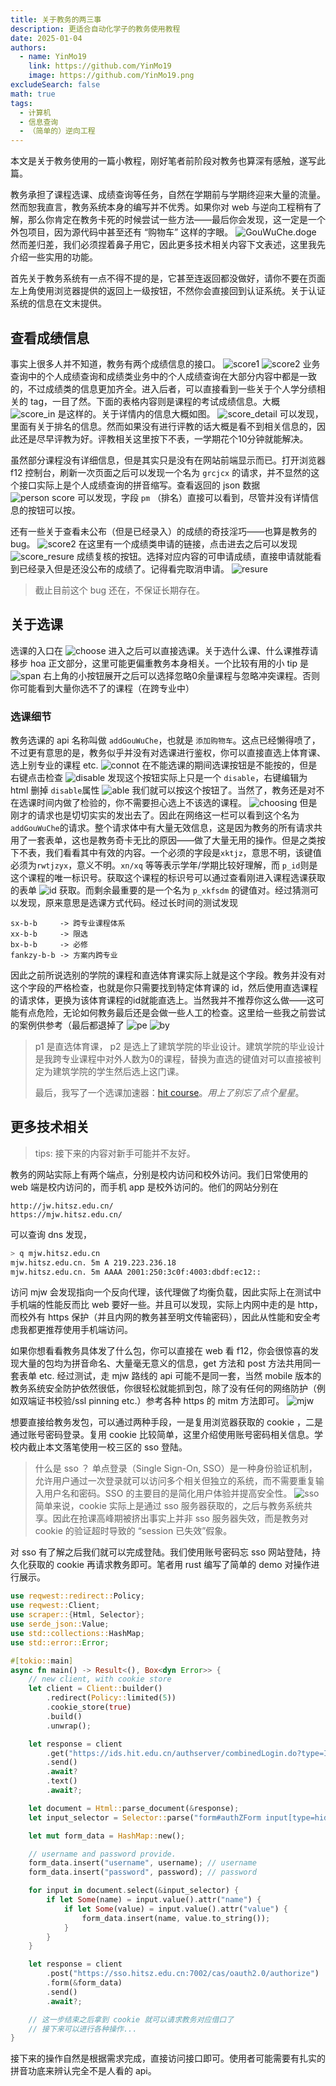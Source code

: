 ```yaml
---
title: 关于教务的两三事
description: 更适合自动化学子的教务使用教程
date: 2025-01-04
authors:
  - name: YinMo19
    link: https://github.com/YinMo19
    image: https://github.com/YinMo19.png
excludeSearch: false
math: true
tags:
  - 计算机
  - 信息查询
  - （简单的）逆向工程
---
```


本文是关于教务使用的一篇小教程，刚好笔者前阶段对教务也算深有感触，遂写此篇。

教务承担了课程选课、成绩查询等任务，自然在学期前与学期终迎来大量的流量。然而恕我直言，教务系统本身的编写并不优秀。如果你对 web 与逆向工程稍有了解，那么你肯定在教务卡死的时候尝试一些方法——最后你会发现，这一定是一个外包项目，因为源代码中甚至还有 “购物车” 这样的字眼。
![GouWuChe.doge](images/jw_GouWuChe.png)
然而差归差，我们必须捏着鼻子用它，因此更多技术相关内容下文表述，这里我先介绍一些实用的功能。

首先关于教务系统有一点不得不提的是，它甚至连返回都没做好，请你不要在页面左上角使用浏览器提供的返回上一级按钮，不然你会直接回到认证系统。关于认证系统的信息在文末提供。


查看成绩信息
---
事实上很多人并不知道，教务有两个成绩信息的接口。
![score1](images/score_1.png)
![score2](images/score_2.png)
业务查询中的个人成绩查询和成绩类业务中的个人成绩查询在大部分内容中都是一致的，不过成绩类的信息更加齐全。进入后者，可以直接看到一些关于个人学分绩相关的 tag，一目了然。下面的表格内容则是课程的考试成绩信息。大概
![score_in](images/score_in.png)
是这样的。关于详情内的信息大概如图。
![score_detail](images/score_detail.png)
可以发现，里面有关于排名的信息。然而如果没有进行评教的话大概是看不到相关信息的，因此还是尽早评教为好。评教相关这里按下不表，一学期花个10分钟就能解决。

虽然部分课程没有详细信息，但是其实只是没有在网站前端显示而已。打开浏览器 f12 控制台，刷新一次页面之后可以发现一个名为 `grcjcx` 的请求，并不显然的这个接口实际上是个人成绩查询的拼音缩写。查看返回的 json 数据
![person score](images/grcjcx.png)
可以发现，字段 `pm` （排名）直接可以看到，尽管并没有详情信息的按钮可以按。

还有一些关于查看未公布（但是已经录入）的成绩的奇技淫巧——也算是教务的 bug。
![score2](images/score_2.png)
在这里有一个成绩类申请的链接，点击进去之后可以发现
![score_resure](images/score_resure.png)
成绩复核的按钮。选择对应内容的可申请成绩，直接申请就能看到已经录入但是还没公布的成绩了。记得看完取消申请。
![resure](images/resure.png)
> 截止目前这个 bug 还在，不保证长期存在。

关于选课
---
选课的入口在
![choose](images/choose.png)
进入之后可以直接选课。关于选什么课、什么课推荐请移步 hoa 正文部分，这里可能更偏重教务本身相关。一个比较有用的小 tip 是
![span](images/span.png)
右上角的小按钮展开之后可以选择忽略0余量课程与忽略冲突课程。否则你可能看到大量你选不了的课程（在跨专业中）

### 选课细节
教务选课的 api 名称叫做 `addGouWuChe`，也就是 `添加购物车`。这点已经懒得喷了，不过更有意思的是，教务似乎并没有对选课进行鉴权，你可以直接直选上体育课、选上别专业的课程 etc. 
![connot](images/choose_connot.png)
在不能选课的期间选课按钮是不能按的，但是右键点击检查
![disable](images/disable.png)
发现这个按钮实际上只是一个 `disable`，右键编辑为 html 删掉 `disable`属性
![able](images/able.png)
我们就可以按这个按钮了。当然了，教务还是对不在选课时间内做了检验的，你不需要担心选上不该选的课程。
![choosing](images/choosing.png)
但是刚才的请求也是切切实实的发出去了。因此在网络这一栏可以看到这个名为`addGouWuChe`的请求。整个请求体中有大量无效信息，这是因为教务的所有请求共用了一套表单，这也是教务奇卡无比的原因——做了大量无用的操作。但是之类按下不表，我们看看其中有效的内容。一个必须的字段是`xktjz`，意思不明，该键值必须为`rwtjzyx`，意义不明。`xn/xq` 等等表示学年/学期比较好理解，而 `p_id`则是这个课程的唯一标识号。获取这个课程的标识号可以通过查看刚进入课程选课获取的表单
![id](images/id.png)
获取。而剩余最重要的是一个名为 `p_xkfsdm` 的键值对。经过猜测可以发现，原来意思是选课方式代码。经过长时间的测试发现
```
sx-b-b     -> 跨专业课程体系
xx-b-b     -> 限选
bx-b-b     -> 必修
fankzy-b-b -> 方案内跨专业
```
因此之前所说选别的学院的课程和直选体育课实际上就是这个字段。教务并没有对这个字段的严格检查，也就是你只需要找到特定体育课的 id，然后使用直选课程的请求体，更换为该体育课程的id就能直选上。当然我并不推荐你这么做——这可能有点危险，无论如何教务最后还是会做一些人工的检查。这里给一些我之前尝试的案例供参考（最后都退掉了
![pe](images/pe.png)
![by](images/by.png)
> p1 是直选体育课， p2 是选上了建筑学院的毕业设计。建筑学院的毕业设计是我跨专业课程中对外人数为0的课程，替换为直选的键值对可以直接被判定为建筑学院的学生然后选上这门课。
>
> 最后，我写了一个选课加速器：[hit course](https://github.com/YinMo19/hit_course)。*用上了别忘了点个星星*。




更多技术相关
---
> tips: 接下来的内容对新手可能并不友好。

教务的网站实际上有两个端点，分别是校内访问和校外访问。我们日常使用的 web 端是校内访问的，而手机 app 是校外访问的。他们的网站分别在
```
http://jw.hitsz.edu.cn/
https://mjw.hitsz.edu.cn/
```
可以查询 dns 发现，
```sh
> q mjw.hitsz.edu.cn 
mjw.hitsz.edu.cn. 5m A 219.223.236.18
mjw.hitsz.edu.cn. 5m AAAA 2001:250:3c0f:4003:dbdf:ec12::
```
访问 mjw 会发现指向一个反向代理，该代理做了均衡负载，因此实际上在测试中手机端的性能反而比 web 要好一些。并且可以发现，实际上内网中走的是 http，而校外有 https 保护（并且内网的教务甚至明文传输密码），因此从性能和安全考虑我都更推荐使用手机端访问。

如果你想看看教务具体发了什么包，你可以直接在 web 看 f12，你会很惊喜的发现大量的包均为拼音命名、大量毫无意义的信息，get 方法和 post 方法共用同一套表单 etc. 经过测试，走 mjw 路线的 api 可能不是同一套，当然 mobile 版本的教务系统安全防护依然很低，你很轻松就能抓到包，除了没有任何的网络防护（例如双端证书校验/ssl pinning etc.）参考各种 https 的 mitm 方法即可。
![mjw](images/mjw.png)

想要直接给教务发包，可以通过两种手段，一是复用浏览器获取的 cookie ，二是通过账号密码登录。复用 cookie 比较简单，这里介绍使用账号密码相关信息。学校内截止本文落笔使用一校三区的 sso 登陆。

> 什么是 sso ？
> 单点登录（Single Sign-On, SSO）是一种身份验证机制，允许用户通过一次登录就可以访问多个相关但独立的系统，而不需要重复输入用户名和密码。SSO 的主要目的是简化用户体验并提高安全性。
> ![sso](images/sso.png)
> 简单来说，cookie 实际上是通过 sso 服务器获取的，之后与教务系统共享。因此在抢课高峰期被挤出事实上并非 sso 服务器失效，而是教务对 cookie 的验证超时导致的 “session 已失效”假象。

对 sso 有了解之后我们就可以完成登陆。我们使用账号密码忘 sso 网站登陆，持久化获取的 cookie 再请求教务即可。笔者用 rust 编写了简单的 demo 对操作进行展示。

```rs
use reqwest::redirect::Policy;
use reqwest::Client;
use scraper::{Html, Selector};
use serde_json::Value;
use std::collections::HashMap;
use std::error::Error;

#[tokio::main]
async fn main() -> Result<(), Box<dyn Error>> {
    // new client, with cookie store
    let client = Client::builder()
        .redirect(Policy::limited(5))
        .cookie_store(true)
        .build()
        .unwrap();

    let response = client
        .get("https://ids.hit.edu.cn/authserver/combinedLogin.do?type=IDSUnion&appId=ff2dfca3a2a2448e9026a8c6e38fa52b&success=http%3A%2F%2Fjw.hitsz.edu.cn%2FcasLogin")
        .send()
        .await?
        .text()
        .await?;

    let document = Html::parse_document(&response);
    let input_selector = Selector::parse("form#authZForm input[type=hidden]").unwrap();

    let mut form_data = HashMap::new();

    // username and password provide.
    form_data.insert("username", username); // username
    form_data.insert("password", password); // password

    for input in document.select(&input_selector) {
        if let Some(name) = input.value().attr("name") {
            if let Some(value) = input.value().attr("value") {
                form_data.insert(name, value.to_string());
            }
        }
    }

    let response = client
        .post("https://sso.hitsz.edu.cn:7002/cas/oauth2.0/authorize")
        .form(&form_data)
        .send()
        .await?;

    // 这一步结束之后拿到 cookie 就可以请求教务对应借口了
    // 接下来可以进行各种操作...
}
```
接下来的操作自然是根据需求完成，直接访问接口即可。使用者可能需要有扎实的拼音功底来辨认完全不是人看的 api。